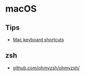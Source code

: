 # macOS

## Tips

* [Mac keyboard shortcuts](https://support.apple.com/en-us/102650)

## zsh

* [github.com/ohmyzsh/ohmyzsh/](https://github.com/ohmyzsh/ohmyzsh/)
